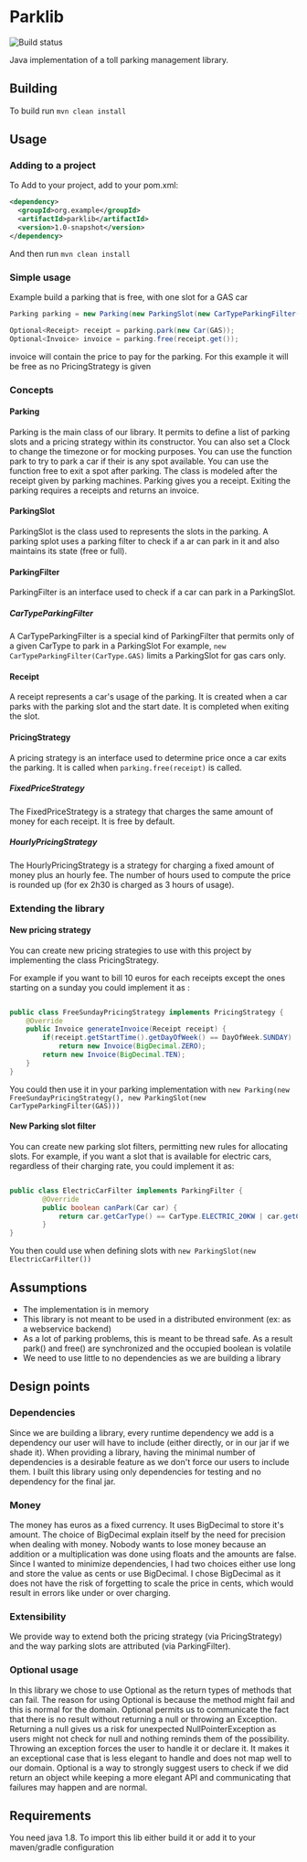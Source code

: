 # Parklib
![Build status](https://github.com/h4o/parking-lib/workflows/Java%20CI/badge.svg) 

Java implementation of a toll parking management library.


## Building

To build run `mvn clean install`

## Usage
### Adding to a project
To Add to your project, add to your pom.xml:
```xml
<dependency>
  <groupId>org.example</groupId>
  <artifactId>parklib</artifactId>
  <version>1.0-snapshot</version>
</dependency>
```
And then run `mvn clean install`
### Simple usage
Example build a parking that is free, with one slot for a GAS car
````java
Parking parking = new Parking(new ParkingSlot(new CarTypeParkingFilter(CarType.GAS)));

Optional<Receipt> receipt = parking.park(new Car(GAS));
Optional<Invoice> invoice = parking.free(receipt.get());
```` 
invoice will contain the price to pay for the parking. For this example it will be free as no PricingStrategy is given
### Concepts
#### Parking
Parking is the main class of our library. It permits to define a list of parking slots and a pricing strategy within its constructor.
You can also set a Clock to change the timezone or for mocking purposes.
You can use the function park to try to park a car if their is any spot available. 
You can use the function free to exit a spot after parking. 
The class is modeled after the receipt given by parking machines. Parking gives you a receipt. 
Exiting the parking requires a receipts and returns an invoice.
#### ParkingSlot
ParkingSlot is the class used to represents the slots in the parking. A parking splot uses a parking filter to check if a ar can park in it and also maintains its state (free or full). 
#### ParkingFilter
ParkingFilter is an interface used to check if a car can park in a ParkingSlot.
##### CarTypeParkingFilter
A CarTypeParkingFilter is a special kind of ParkingFilter that permits only of a given CarType to park in a ParkingSlot
For example, `new CarTypeParkingFilter(CarType.GAS)` limits a ParkingSlot for gas cars only.
#### Receipt
A receipt represents a car's usage of the parking. It is created when a car parks with the parking slot and the start date.
It is completed when exiting the slot.
#### PricingStrategy
A pricing strategy is an interface used to determine price once a car exits the parking. It is called when `parking.free(receipt)` is called.
##### FixedPriceStrategy
The FixedPriceStrategy is a strategy that charges the same amount of money for each receipt. It is free by default.
##### HourlyPricingStrategy
The HourlyPricingStrategy is a strategy for charging a fixed amount of money plus an hourly fee.
The number of hours used to compute the price is rounded up (for ex 2h30 is charged as 3 hours of usage).
### Extending the library
#### New pricing strategy
You can create new pricing strategies to use with this project by implementing the class PricingStrategy.

For example if you want to bill 10 euros for each receipts except the ones starting on a sunday you could implement it as :
````java

public class FreeSundayPricingStrategy implements PricingStrategy {
    @Override
    public Invoice generateInvoice(Receipt receipt) {
        if(receipt.getStartTime().getDayOfWeek() == DayOfWeek.SUNDAY)
            return new Invoice(BigDecimal.ZERO);
        return new Invoice(BigDecimal.TEN);
    }
}
````
You could then use it in your parking implementation with `new Parking(new FreeSundayPricingStrategy(), new ParkingSlot(new CarTypeParkingFilter(GAS)))`

#### New Parking slot filter
You can create new parking slot filters, permitting new rules for allocating slots.
For example, if you want a slot that is available for electric cars, regardless of their charging rate, you could implement it as:
```java

public class ElectricCarFilter implements ParkingFilter {
        @Override
        public boolean canPark(Car car) {
            return car.getCarType() == CarType.ELECTRIC_20KW | car.getCarType() == CarType.ELECTRIC_50KW;
        }
}
```
You then could use when defining slots with ``new ParkingSlot(new ElectricCarFilter())``
## Assumptions
* The implementation is in memory
* This library is not meant to be used in a distributed environment (ex: as a webservice backend) 
* As a lot of parking problems, this is meant to be thread safe. As a result park() and free() are synchronized and the occupied boolean is volatile
* We need to use little to no dependencies as we are building a library
## Design points 
### Dependencies
Since we are building a library, every runtime dependency we add is a dependency our user will have to include (either directly, or in our jar if we shade it). 
When providing a library, having the minimal number of dependencies is a desirable feature as we don't force our users to include them.
I built this library using only dependencies for testing and no dependency for the final jar.
### Money
The money has euros as a fixed currency. It uses BigDecimal to store it's amount.
The choice of BigDecimal explain itself by the need for precision when dealing with money.
Nobody wants to lose money because an addition or a multiplication was done using floats and the amounts are false.
Since I wanted to minimize dependencies, I had two choices either use long and store the value as cents or use BigDecimal.
I chose BigDecimal as it does not have the risk of forgetting to scale the price in cents, which would result in errors like under or over charging.
### Extensibility
We provide way to extend both the pricing strategy (via PricingStrategy) and the way parking slots are attributed (via ParkingFilter).
### Optional usage
In this library we chose to use Optional as the return types of methods that can fail. 
The reason for using Optional is because the method might fail and this is normal for the domain.
Optional permits us to communicate the fact that there is no result without returning a null or throwing an Exception.
Returning a null gives us a risk for unexpected NullPointerException as users might not check for null and nothing reminds them of the possibility.
Throwing an exception forces the user to handle it or declare it. It makes it an exceptional case that is less elegant to handle and does not map well to our domain.
Optional is a way to strongly suggest users to check if we did return an object while keeping a more elegant API and communicating that failures may happen and are normal.
## Requirements
You need java 1.8. To import this lib either build it or add it to your maven/gradle configuration